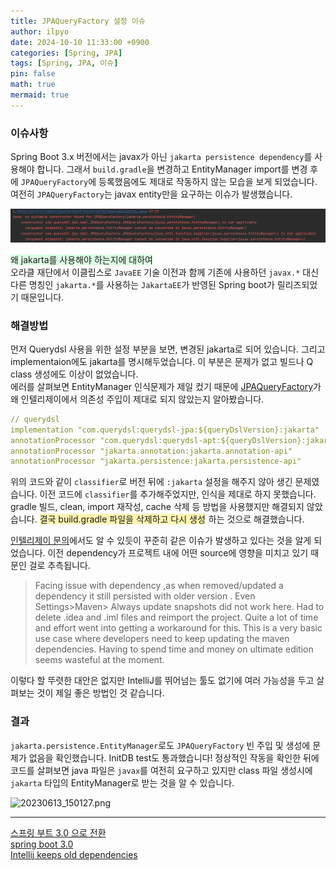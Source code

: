 ```yaml
---
title: JPAQueryFactory 설정 이슈
author: ilpyo
date: 2024-10-10 11:33:00 +0900
categories: [Spring, JPA]
tags: [Spring, JPA, 이슈]
pin: false
math: true
mermaid: true
---
```


### 이슈사항  
Spring Boot 3.x 버전에서는 javax가 아닌 ```jakarta persistence dependency```를 사용해야 합니다. 그래서 ```build.gradle```을 변경하고 EntityManager import를 변경 후에 ```JPAQueryFactory```에 등록했음에도 제대로 작동하지 않는 모습을 보게 되었습니다.  
여전히 ```JPAQueryFactory```는 javax entity만을 요구하는 이슈가 발생했습니다.

![20230612_192728.png](/assets/post_images/issue/20230612_192728.png)

<span style="background-color:#DCFFE4; margin-right:5px">왜 jakarta를 사용해야 하는지에 대하여</span>  
오라클 재단에서 이클립스로 ```JavaEE``` 기술 이전과 함께 기존에 사용하던 ```javax.*``` 대신 다른 명칭인 ```jakarta.*```를 사용하는 ```JakartaEE```가 반영된 Spring boot가 릴리즈되었기 때문입니다.

### 해결방법  
먼저 Querydsl 사용을 위한 설정 부분을 보면, 변경된 jakarta로 되어 있습니다. 그리고 implementaion에도 jakarta를 명시해두었습니다. 이 부분은 문제가 없고 빌드나 Q class 생성에도 이상이 없었습니다.  
에러를 살펴보면 EntityManager 인식문제가 제일 컸기 때문에 [JPAQueryFactory](https://github.com/querydsl/querydsl/blob/master/querydsl-jpa/src/main/java/com/querydsl/jpa/impl/JPAQueryFactory.java)가 왜 인텔리제이에서 의존성 주입이 제대로 되지 않았는지 알아봤습니다.
```yml
// querydsl
implementation "com.querydsl:querydsl-jpa:${queryDslVersion}:jakarta"
annotationProcessor "com.querydsl:querydsl-apt:${queryDslVersion}:jakarta"
annotationProcessor "jakarta.annotation:jakarta.annotation-api"
annotationProcessor "jakarta.persistence:jakarta.persistence-api"
```
위의 코드와 같이 ```classifier```로 버전 뒤에 ```:jakarta``` 설정을 해주지 않아 생긴 문제였습니다. 이전 코드에 ```classifier```를 추가해주었지만, 인식을 제대로 하지 못했습니다. gradle 빌드, clean, import 재작성, cache 삭제 등 방법을 사용했지만 해결되지 않았습니다.
<span style="background-color:#fff5b1; margin-right:5px">결국 build.gradle 파일을 삭제하고 다시 생성</span>하는 것으로 해결했습니다.

[인텔리제이 문의](https://youtrack.jetbrains.com/issue/IDEA-255594/Intellij-keeps-old-dependencies)에서도 알 수 있듯이 꾸준히 같은 이슈가 발생하고 있다는 것을 알게 되었습니다. 이전 dependency가 프로젝트 내에 어떤 source에 영향을 미치고 있기 때문인 걸로 추측됩니다.
> Facing issue with dependency ,as when removed/updated a dependency it still persisted with older version . Even Settings>Maven> Always update snapshots did not work here.
Had to delete .idea and .iml files and reimport the project. Quite a lot of time and effort went into getting a workaround for this.
This is a very basic use case where developers need to keep updating the maven dependencies.
Having to spend time and money on ultimate edition seems wasteful at the moment.

이렇다 할 뚜렷한 대안은 없지만 IntelliJ를 뛰어넘는 툴도 없기에 여러 가능성을 두고 살펴보는 것이 제일 좋은 방법인 것 같습니다.

### 결과  
```jakarta.persistence.EntityManager```로도 ```JPAQueryFactory``` 빈 주입 및 생성에 문제가 없음을 확인했습니다. InitDB test도 통과했습니다!
정상적인 작동을 확인한 뒤에 코드를 살펴보면 java 파일은 ```javax```를 여전히 요구하고 있지만 class 파일 생성시에 ```jakarta``` 타입의 EntityManager로 받는 것을 알 수 있습니다.

![20230613_150127.png](/assets/post_images/issue/20230613_150127.png)

---
[스프링 부트 3.0 으로 전환](https://post.dooray.io/we-dooray/tech-insight-ko/back-end/4173/)  
[spring boot 3.0](https://github.com/querydsl/querydsl/issues/3493)  
[Intellij keeps old dependencies](https://youtrack.jetbrains.com/issue/IDEA-255594/Intellij-keeps-old-dependencies)
